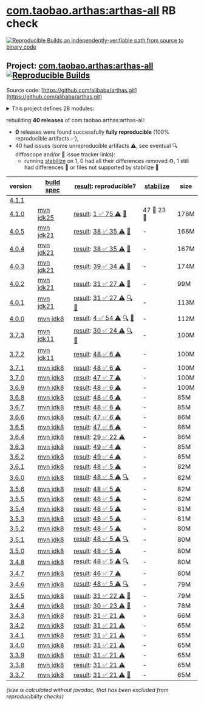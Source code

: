 [com.taobao.arthas:arthas-all](https://central.sonatype.com/artifact/com.taobao.arthas/arthas-all/versions) RB check
=======

[![Reproducible Builds](https://reproducible-builds.org/images/logos/rb.svg) an independently-verifiable path from source to binary code](https://reproducible-builds.org/)

## Project: [com.taobao.arthas:arthas-all](https://central.sonatype.com/artifact/com.taobao.arthas/arthas-all/versions) [![Reproducible Builds](https://img.shields.io/endpoint?url=https://raw.githubusercontent.com/jvm-repo-rebuild/reproducible-central/master/content/com/taobao/arthas/badge.json)](https://github.com/jvm-repo-rebuild/reproducible-central/blob/master/content/com/taobao/arthas/README.md)

Source code: [https://github.com/alibaba/arthas.git](https://github.com/alibaba/arthas.git)

<details><summary>This project defines 28 modules:</summary>

* [com.taobao.arthas:arthas-agent](https://central.sonatype.com/artifact/com.taobao.arthas/arthas-agent/overview)
* [com.taobao.arthas:arthas-agent-attach](https://central.sonatype.com/artifact/com.taobao.arthas/arthas-agent-attach/overview)
* [com.taobao.arthas:arthas-all](https://central.sonatype.com/artifact/com.taobao.arthas/arthas-all/overview)
* [com.taobao.arthas:arthas-boot](https://central.sonatype.com/artifact/com.taobao.arthas/arthas-boot/overview)
* [com.taobao.arthas:arthas-boot3](https://central.sonatype.com/artifact/com.taobao.arthas/arthas-boot3/overview)
* [com.taobao.arthas:arthas-bytekit](https://central.sonatype.com/artifact/com.taobao.arthas/arthas-bytekit/overview)
* [com.taobao.arthas:arthas-client](https://central.sonatype.com/artifact/com.taobao.arthas/arthas-client/overview)
* [com.taobao.arthas:arthas-common](https://central.sonatype.com/artifact/com.taobao.arthas/arthas-common/overview)
* [com.taobao.arthas:arthas-core](https://central.sonatype.com/artifact/com.taobao.arthas/arthas-core/overview)
* [com.taobao.arthas:arthas-demo](https://central.sonatype.com/artifact/com.taobao.arthas/arthas-demo/overview)
* [com.taobao.arthas:arthas-grpc-server](https://central.sonatype.com/artifact/com.taobao.arthas/arthas-grpc-server/overview)
* [com.taobao.arthas:arthas-grpc-web-proxy](https://central.sonatype.com/artifact/com.taobao.arthas/arthas-grpc-web-proxy/overview)
* [com.taobao.arthas:arthas-mcp-server](https://central.sonatype.com/artifact/com.taobao.arthas/arthas-mcp-server/overview)
* [com.taobao.arthas:arthas-memorycompiler](https://central.sonatype.com/artifact/com.taobao.arthas/arthas-memorycompiler/overview)
* [com.taobao.arthas:arthas-packaging](https://central.sonatype.com/artifact/com.taobao.arthas/arthas-packaging/overview)
* [com.taobao.arthas:arthas-site](https://central.sonatype.com/artifact/com.taobao.arthas/arthas-site/overview)
* [com.taobao.arthas:arthas-spring-boot-starter](https://central.sonatype.com/artifact/com.taobao.arthas/arthas-spring-boot-starter/overview)
* [com.taobao.arthas:arthas-spy](https://central.sonatype.com/artifact/com.taobao.arthas/arthas-spy/overview)
* [com.taobao.arthas:arthas-testcase](https://central.sonatype.com/artifact/com.taobao.arthas/arthas-testcase/overview)
* [com.taobao.arthas:arthas-tunnel-client](https://central.sonatype.com/artifact/com.taobao.arthas/arthas-tunnel-client/overview)
* [com.taobao.arthas:arthas-tunnel-common](https://central.sonatype.com/artifact/com.taobao.arthas/arthas-tunnel-common/overview)
* [com.taobao.arthas:arthas-tunnel-server](https://central.sonatype.com/artifact/com.taobao.arthas/arthas-tunnel-server/overview)
* [com.taobao.arthas:math-game](https://central.sonatype.com/artifact/com.taobao.arthas/math-game/overview)
* [com.taobao.arthas:native-agent](https://central.sonatype.com/artifact/com.taobao.arthas/native-agent/overview)
* [com.taobao.arthas:native-agent-common](https://central.sonatype.com/artifact/com.taobao.arthas/native-agent-common/overview)
* [com.taobao.arthas:native-agent-management-web](https://central.sonatype.com/artifact/com.taobao.arthas/native-agent-management-web/overview)
* [com.taobao.arthas:native-agent-proxy](https://central.sonatype.com/artifact/com.taobao.arthas/native-agent-proxy/overview)
* [com.taobao.arthas:web-ui](https://central.sonatype.com/artifact/com.taobao.arthas/web-ui/overview)
</details>

rebuilding **40 releases** of com.taobao.arthas:arthas-all:
- **0** releases were found successfully **fully reproducible** (100% reproducible artifacts :white_check_mark:),
- 40 had issues (some unreproducible artifacts :warning:, see eventual :mag: diffoscope and/or :memo: issue tracker links):
  - running [stabilize](doc/stabilize.md) on 1, 0 had all their differences removed :recycle:, 1 still had differences :rotating_light: or files not supported by stabilize :no_entry_sign:

| version | [build spec](/BUILDSPEC.md) | [result](https://reproducible-builds.org/docs/jvm/): reproducible? | [stabilize](https://github.com/google/oss-rebuild/blob/main/cmd/stabilize/README.md) | size |
| -- | --------- | ------ | ------ | -- |
| [4.1.1](https://central.sonatype.com/artifact/com.taobao.arthas/arthas-all/4.1.1/pom) | | | |
| [4.1.0](https://central.sonatype.com/artifact/com.taobao.arthas/arthas-all/4.1.0/pom) | [mvn jdk25](arthas-4.1.0.buildspec) | [result](arthas-all-4.1.0.buildinfo): [1 :white_check_mark:  75 :warning:](arthas-all-4.1.0.buildcompare) [:memo:](https://github.com/alibaba/arthas/pull/3001) | 47 :rotating_light: 23 :no_entry_sign: | 178M |
| [4.0.5](https://central.sonatype.com/artifact/com.taobao.arthas/arthas-all/4.0.5/pom) | [mvn jdk21](arthas-4.0.5.buildspec) | [result](arthas-all-4.0.5.buildinfo): [38 :white_check_mark:  35 :warning:](arthas-all-4.0.5.buildcompare) [:memo:](https://github.com/alibaba/arthas/pull/3001) | - | 168M |
| [4.0.4](https://central.sonatype.com/artifact/com.taobao.arthas/arthas-all/4.0.4/pom) | [mvn jdk21](arthas-4.0.4.buildspec) | [result](arthas-all-4.0.4.buildinfo): [38 :white_check_mark:  35 :warning:](arthas-all-4.0.4.buildcompare) [:memo:](https://github.com/alibaba/arthas/pull/3001) | - | 167M |
| [4.0.3](https://central.sonatype.com/artifact/com.taobao.arthas/arthas-all/4.0.3/pom) | [mvn jdk21](arthas-4.0.3.buildspec) | [result](arthas-all-4.0.3.buildinfo): [39 :white_check_mark:  34 :warning:](arthas-all-4.0.3.buildcompare) [:memo:](https://github.com/alibaba/arthas/pull/3001) | - | 174M |
| [4.0.2](https://central.sonatype.com/artifact/com.taobao.arthas/arthas-all/4.0.2/pom) | [mvn jdk21](arthas-4.0.2.buildspec) | [result](arthas-all-4.0.2.buildinfo): [31 :white_check_mark:  27 :warning:](arthas-all-4.0.2.buildcompare) [:memo:](https://github.com/alibaba/arthas/pull/3001) | - | 99M |
| [4.0.1](https://central.sonatype.com/artifact/com.taobao.arthas/arthas-all/4.0.1/pom) | [mvn jdk21](arthas-4.0.1.buildspec) | [result](arthas-all-4.0.1.buildinfo): [31 :white_check_mark:  27 :warning:](arthas-all-4.0.1.buildcompare) [:mag:](arthas-all-4.0.1.diffoscope) [:memo:](https://github.com/alibaba/arthas/pull/3001) | - | 113M |
| [4.0.0](https://central.sonatype.com/artifact/com.taobao.arthas/arthas-all/4.0.0/pom) | [mvn jdk8](arthas-4.0.0.buildspec) | [result](arthas-all-4.0.0.buildinfo): [4 :white_check_mark:  54 :warning:](arthas-all-4.0.0.buildcompare) [:mag:](arthas-all-4.0.0.diffoscope) [:memo:](https://github.com/alibaba/arthas/pull/3001) | - | 112M |
| [3.7.3](https://central.sonatype.com/artifact/com.taobao.arthas/arthas-all/3.7.3/pom) | [mvn jdk11](arthas-3.7.3.buildspec) | [result](arthas-all-3.7.3.buildinfo): [30 :white_check_mark:  24 :warning:](arthas-all-3.7.3.buildcompare) [:mag:](arthas-all-3.7.3.diffoscope) [:memo:](https://github.com/alibaba/arthas/pull/3001) | - | 100M |
| [3.7.2](https://central.sonatype.com/artifact/com.taobao.arthas/arthas-all/3.7.2/pom) | [mvn jdk11](arthas-3.7.2.buildspec) | [result](arthas-all-3.7.2.buildinfo): [48 :white_check_mark:  6 :warning:](arthas-all-3.7.2.buildcompare) | - | 100M |
| [3.7.1](https://central.sonatype.com/artifact/com.taobao.arthas/arthas-all/3.7.1/pom) | [mvn jdk8](arthas-3.7.1.buildspec) | [result](arthas-all-3.7.1.buildinfo): [48 :white_check_mark:  6 :warning:](arthas-all-3.7.1.buildcompare) | - | 100M |
| [3.7.0](https://central.sonatype.com/artifact/com.taobao.arthas/arthas-all/3.7.0/pom) | [mvn jdk8](arthas-3.7.0.buildspec) | [result](arthas-all-3.7.0.buildinfo): [47 :white_check_mark:  7 :warning:](arthas-all-3.7.0.buildcompare) | - | 100M |
| [3.6.9](https://central.sonatype.com/artifact/com.taobao.arthas/arthas-all/3.6.9/pom) | [mvn jdk8](arthas-3.6.9.buildspec) | [result](arthas-all-3.6.9.buildinfo): [48 :white_check_mark:  6 :warning:](arthas-all-3.6.9.buildcompare) | - | 100M |
| [3.6.8](https://central.sonatype.com/artifact/com.taobao.arthas/arthas-all/3.6.8/pom) | [mvn jdk8](arthas-3.6.8.buildspec) | [result](arthas-all-3.6.8.buildinfo): [48 :white_check_mark:  6 :warning:](arthas-all-3.6.8.buildcompare) | - | 85M |
| [3.6.7](https://central.sonatype.com/artifact/com.taobao.arthas/arthas-all/3.6.7/pom) | [mvn jdk8](arthas-3.6.7.buildspec) | [result](arthas-all-3.6.7.buildinfo): [48 :white_check_mark:  6 :warning:](arthas-all-3.6.7.buildcompare) | - | 85M |
| [3.6.6](https://central.sonatype.com/artifact/com.taobao.arthas/arthas-all/3.6.6/pom) | [mvn jdk8](arthas-3.6.6.buildspec) | [result](arthas-all-3.6.6.buildinfo): [47 :white_check_mark:  6 :warning:](arthas-all-3.6.6.buildcompare) | - | 86M |
| [3.6.5](https://central.sonatype.com/artifact/com.taobao.arthas/arthas-all/3.6.5/pom) | [mvn jdk8](arthas-3.6.5.buildspec) | [result](arthas-all-3.6.5.buildinfo): [47 :white_check_mark:  6 :warning:](arthas-all-3.6.5.buildcompare) | - | 86M |
| [3.6.4](https://central.sonatype.com/artifact/com.taobao.arthas/arthas-all/3.6.4/pom) | [mvn jdk8](arthas-3.6.4.buildspec) | [result](arthas-all-3.6.4.buildinfo): [29 :white_check_mark:  22 :warning:](arthas-all-3.6.4.buildcompare) | - | 86M |
| [3.6.3](https://central.sonatype.com/artifact/com.taobao.arthas/arthas-all/3.6.3/pom) | [mvn jdk8](arthas-3.6.3.buildspec) | [result](arthas-all-3.6.3.buildinfo): [49 :white_check_mark:  4 :warning:](arthas-all-3.6.3.buildcompare) | - | 85M |
| [3.6.2](https://central.sonatype.com/artifact/com.taobao.arthas/arthas-all/3.6.2/pom) | [mvn jdk8](arthas-3.6.2.buildspec) | [result](arthas-all-3.6.2.buildinfo): [49 :white_check_mark:  4 :warning:](arthas-all-3.6.2.buildcompare) | - | 85M |
| [3.6.1](https://central.sonatype.com/artifact/com.taobao.arthas/arthas-all/3.6.1/pom) | [mvn jdk8](arthas-3.6.1.buildspec) | [result](arthas-all-3.6.1.buildinfo): [48 :white_check_mark:  5 :warning:](arthas-all-3.6.1.buildcompare) | - | 82M |
| [3.6.0](https://central.sonatype.com/artifact/com.taobao.arthas/arthas-all/3.6.0/pom) | [mvn jdk8](arthas-3.6.0.buildspec) | [result](arthas-all-3.6.0.buildinfo): [48 :white_check_mark:  5 :warning:](arthas-all-3.6.0.buildcompare) [:mag:](arthas-all-3.6.0.diffoscope) | - | 82M |
| [3.5.6](https://central.sonatype.com/artifact/com.taobao.arthas/arthas-all/3.5.6/pom) | [mvn jdk8](arthas-3.5.6.buildspec) | [result](arthas-all-3.5.6.buildinfo): [48 :white_check_mark:  5 :warning:](arthas-all-3.5.6.buildcompare) | - | 82M |
| [3.5.5](https://central.sonatype.com/artifact/com.taobao.arthas/arthas-all/3.5.5/pom) | [mvn jdk8](arthas-3.5.5.buildspec) | [result](arthas-all-3.5.5.buildinfo): [48 :white_check_mark:  5 :warning:](arthas-all-3.5.5.buildcompare) | - | 82M |
| [3.5.4](https://central.sonatype.com/artifact/com.taobao.arthas/arthas-all/3.5.4/pom) | [mvn jdk8](arthas-3.5.4.buildspec) | [result](arthas-all-3.5.4.buildinfo): [48 :white_check_mark:  5 :warning:](arthas-all-3.5.4.buildcompare) | - | 81M |
| [3.5.3](https://central.sonatype.com/artifact/com.taobao.arthas/arthas-all/3.5.3/pom) | [mvn jdk8](arthas-3.5.3.buildspec) | [result](arthas-all-3.5.3.buildinfo): [48 :white_check_mark:  5 :warning:](arthas-all-3.5.3.buildcompare) | - | 81M |
| [3.5.2](https://central.sonatype.com/artifact/com.taobao.arthas/arthas-all/3.5.2/pom) | [mvn jdk8](arthas-3.5.2.buildspec) | [result](arthas-all-3.5.2.buildinfo): [48 :white_check_mark:  5 :warning:](arthas-all-3.5.2.buildcompare) | - | 80M |
| [3.5.1](https://central.sonatype.com/artifact/com.taobao.arthas/arthas-all/3.5.1/pom) | [mvn jdk8](arthas-3.5.1.buildspec) | [result](arthas-all-3.5.1.buildinfo): [48 :white_check_mark:  5 :warning:](arthas-all-3.5.1.buildcompare) [:mag:](arthas-all-3.5.1.diffoscope) | - | 80M |
| [3.5.0](https://central.sonatype.com/artifact/com.taobao.arthas/arthas-all/3.5.0/pom) | [mvn jdk8](arthas-3.5.0.buildspec) | [result](arthas-all-3.5.0.buildinfo): [48 :white_check_mark:  5 :warning:](arthas-all-3.5.0.buildcompare) | - | 80M |
| [3.4.8](https://central.sonatype.com/artifact/com.taobao.arthas/arthas-all/3.4.8/pom) | [mvn jdk8](arthas-3.4.8.buildspec) | [result](arthas-all-3.4.8.buildinfo): [48 :white_check_mark:  5 :warning:](arthas-all-3.4.8.buildcompare) [:mag:](https://github.com/jvm-repo-rebuild/reproducible-central/blob/master/content/com/taobao/arthas/arthas-all-3.4.8.diffoscope) | - | 80M |
| [3.4.7](https://central.sonatype.com/artifact/com.taobao.arthas/arthas-all/3.4.7/pom) | [mvn jdk8](arthas-3.4.7.buildspec) | [result](arthas-all-3.4.7.buildinfo): [46 :white_check_mark:  7 :warning:](arthas-all-3.4.7.buildcompare) | - | 80M |
| [3.4.6](https://central.sonatype.com/artifact/com.taobao.arthas/arthas-all/3.4.6/pom) | [mvn jdk8](arthas-3.4.6.buildspec) | [result](arthas-all-3.4.6.buildinfo): [48 :white_check_mark:  5 :warning:](arthas-all-3.4.6.buildcompare) [:mag:](https://github.com/jvm-repo-rebuild/reproducible-central/blob/master/content/com/taobao/arthas/arthas-all-3.4.6.diffoscope) | - | 79M |
| [3.4.5](https://central.sonatype.com/artifact/com.taobao.arthas/arthas-all/3.4.5/pom) | [mvn jdk8](arthas-3.4.5.buildspec) | [result](arthas-all-3.4.5.buildinfo): [31 :white_check_mark:  22 :warning:](arthas-all-3.4.5.buildcompare) [:memo:](https://github.com/alibaba/arthas/pull/1604) | - | 79M |
| [3.4.4](https://central.sonatype.com/artifact/com.taobao.arthas/arthas-all/3.4.4/pom) | [mvn jdk8](arthas-3.4.4.buildspec) | [result](arthas-all-3.4.4.buildinfo): [30 :white_check_mark:  23 :warning:](arthas-all-3.4.4.buildcompare) [:memo:](https://github.com/alibaba/arthas/pull/1604) | - | 78M |
| [3.4.3](https://central.sonatype.com/artifact/com.taobao.arthas/arthas-all/3.4.3/pom) | [mvn jdk8](arthas-3.4.3.buildspec) | [result](arthas-tunnel-server-3.4.3.buildinfo): [31 :white_check_mark:  21 :warning:](arthas-tunnel-server-3.4.3.buildcompare) | - | 66M |
| [3.4.2](https://central.sonatype.com/artifact/com.taobao.arthas/arthas-all/3.4.2/pom) | [mvn jdk8](arthas-3.4.2.buildspec) | [result](arthas-tunnel-server-3.4.2.buildinfo): [31 :white_check_mark:  21 :warning:](arthas-tunnel-server-3.4.2.buildcompare) | - | 65M |
| [3.4.1](https://central.sonatype.com/artifact/com.taobao.arthas/arthas-all/3.4.1/pom) | [mvn jdk8](arthas-3.4.1.buildspec) | [result](arthas-tunnel-server-3.4.1.buildinfo): [31 :white_check_mark:  21 :warning:](arthas-tunnel-server-3.4.1.buildcompare) | - | 65M |
| [3.4.0](https://central.sonatype.com/artifact/com.taobao.arthas/arthas-all/3.4.0/pom) | [mvn jdk8](arthas-3.4.0.buildspec) | [result](arthas-tunnel-server-3.4.0.buildinfo): [31 :white_check_mark:  21 :warning:](arthas-tunnel-server-3.4.0.buildcompare) | - | 65M |
| [3.3.9](https://central.sonatype.com/artifact/com.taobao.arthas/arthas-all/3.3.9/pom) | [mvn jdk8](arthas-3.3.9.buildspec) | [result](arthas-tunnel-server-3.3.9.buildinfo): [31 :white_check_mark:  21 :warning:](arthas-tunnel-server-3.3.9.buildcompare) | - | 65M |
| [3.3.8](https://central.sonatype.com/artifact/com.taobao.arthas/arthas-all/3.3.8/pom) | [mvn jdk8](arthas-3.3.8.buildspec) | [result](arthas-tunnel-server-3.3.8.buildinfo): [31 :white_check_mark:  21 :warning:](arthas-tunnel-server-3.3.8.buildcompare) | - | 65M |
| [3.3.7](https://central.sonatype.com/artifact/com.taobao.arthas/arthas-all/3.3.7/pom) | [mvn jdk8](arthas-3.3.7.buildspec) | [result](arthas-tunnel-server-3.3.7.buildinfo): [31 :white_check_mark:  21 :warning:](arthas-tunnel-server-3.3.7.buildcompare) [:memo:](https://github.com/alibaba/arthas/commit/20f31d47f23b2ac79ea7cb335e335d5e7b1a552a) | - | 65M |

<i>(size is calculated without javadoc, that has been excluded from reproducibility checks)</i>
